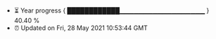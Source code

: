 - ⏳ Year progress { ████████████▁▁▁▁▁▁▁▁▁▁▁▁▁▁▁▁▁▁ } 40.40 %
- ⏰ Updated on Fri, 28 May 2021 10:53:44 GMT

